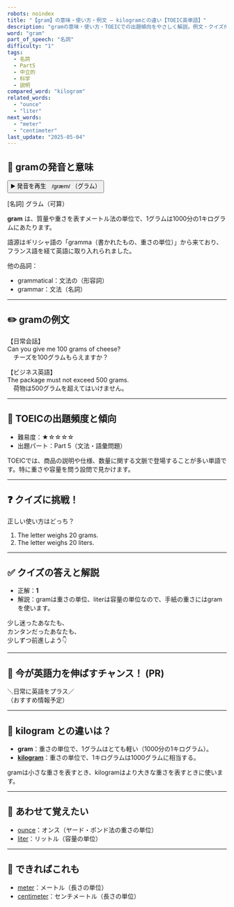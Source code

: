 ```yaml
---
robots: noindex
title: "【gram】の意味・使い方・例文 ― kilogramとの違い【TOEIC英単語】"
description: "gramの意味・使い方・TOEICでの出題傾向をやさしく解説。例文・クイズ付きでkilogramとの違いもわかりやすく学べます。"
word: "gram"
part_of_speech: "名詞"
difficulty: "1"
tags:
  - 名詞
  - Part5
  - 中立的
  - 科学
  - 説明
compared_word: "kilogram"
related_words:
  - "ounce"
  - "liter"
next_words:
  - "meter"
  - "centimeter"
last_update: "2025-05-04"
---
```


## 🔰 gramの発音と意味

<button class="play-audio" onclick="playTTS('gram')">
  <span class="play-audio-main">
    ▶️ 発音を再生　/græm/
  </span>
  <span class="play-audio-sub">
    （グラム）
  </span>
</button>

[名詞] グラム（可算）

**gram** は、質量や重さを表すメートル法の単位で、1グラムは1000分の1キログラムにあたります。

語源はギリシャ語の「gramma（書かれたもの、重さの単位）」から来ており、フランス語を経て英語に取り入れられました。

他の品詞：  
- grammatical：文法の（形容詞）
- grammar：文法（名詞）

---

## ✏️ gramの例文

【日常会話】  
Can you give me 100 grams of cheese?  
　チーズを100グラムもらえますか？

【ビジネス英語】  
The package must not exceed 500 grams.  
　荷物は500グラムを超えてはいけません。

---

## 🎯 TOEICの出題頻度と傾向

- 難易度：★☆☆☆☆
- 出題パート：Part 5（文法・語彙問題）

TOEICでは、商品の説明や仕様、数量に関する文脈で登場することが多い単語です。特に重さや容量を問う設問で見かけます。

---

## ❓ クイズに挑戦！

正しい使い方はどっち？

1. The letter weighs 20 grams.
2. The letter weighs 20 liters.

---

## ✅ クイズの答えと解説

- 正解：**1**
- 解説：gramは重さの単位、literは容量の単位なので、手紙の重さにはgramを使います。

少し迷ったあなたも、  
カンタンだったあなたも、  
少しずつ前進しよう👇️

---

## 🚀 今が英語力を伸ばすチャンス！ (PR)

<div class="info-center">
＼日常に英語をプラス／<br>  
（おすすめ情報予定）
</div>

---

## 🤔  kilogram との違いは？

- **gram**：重さの単位で、1グラムはとても軽い（1000分の1キログラム）。
- **[kilogram](/word/kilogram)**：重さの単位で、1キログラムは1000グラムに相当する。

gramは小さな重さを表すとき、kilogramはより大きな重さを表すときに使います。

---

## 🧩 あわせて覚えたい

- [ounce](/word/ounce)：オンス（ヤード・ポンド法の重さの単位）
- [liter](/word/liter)：リットル（容量の単位）

---

## 📖 できればこれも

- [meter](/word/meter)：メートル（長さの単位）
- [centimeter](/word/centimeter)：センチメートル（長さの単位）

<!-- cvid: aid05_bid23 -->
